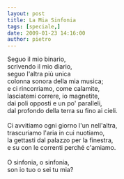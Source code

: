 ```yaml
---
layout: post
title: La Mia Sinfonia
tags: [speciale,]
date: 2009-01-23 14:16:00
author: pietro
---
```

Seguo il mio binario,<br/>scrivendo il mio diario,<br/>seguo l'altra più unica<br/>colonna sonora della mia musica;<br/>e ci rincorriamo, come calamite,<br/>lasciatemi correre, io magnetite,<br/>dai poli opposti e un po' paralleli,<br/>dal profondo della terra su fino ai cieli.<br/><br/>Ci avvitiamo ogni giorno l'un nell'altra,<br/>trascuriamo l'aria in cui nuotiamo,<br/>la gettasti dal palazzo per la finestra,<br/>e su con le correnti perché c'amiamo.<br/><br/>O sinfonia, o sinfonia,<br/>son io tuo o sei tu mia?
